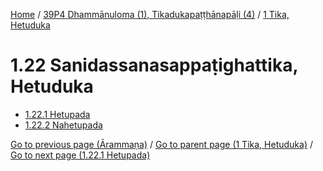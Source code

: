 
[Home](/) / [39P4 Dhammānuloma (1), Tikadukapaṭṭhānapāḷi (4)](../../39P4.md) / [1 Tika, Hetuduka](../1.md)

# 1.22 Sanidassanasappaṭighattika, Hetuduka

* [1.22.1 Hetupada](1.22/1.22.1.md)
* [1.22.2 Nahetupada](1.22/1.22.2.md)

[Go to previous page (Ārammaṇa)](1.21/1.21.2/1.21.2.1--7/Paccayacatukka/Arammana.md) / [Go to parent page (1 Tika, Hetuduka)](../1.md) / [Go to next page (1.22.1 Hetupada)](1.22/1.22.1.md)


